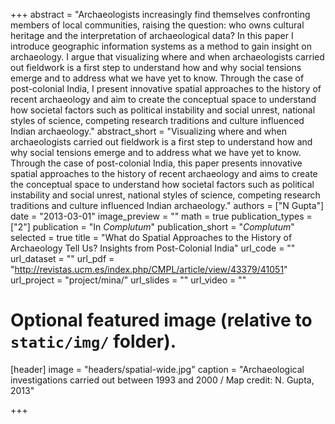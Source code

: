 +++
abstract = "Archaeologists increasingly find themselves confronting members of local communities, raising the question: who owns cultural heritage and the interpretation of archaeological data? In this paper I introduce geographic information systems as a method to gain insight on archaeology. I argue that visualizing where and when archaeologists carried out fieldwork is a first step to understand how and why social tensions emerge and to address what we have yet to know. Through the case of post-colonial India, I present innovative spatial approaches to the history of recent archaeology and aim to create the conceptual space to understand how societal factors such as political instability and social unrest, national styles of science, competing research traditions and culture influenced Indian archaeology."
abstract_short = "Visualizing where and when archaeologists carried out fieldwork is a first step to understand how and why social tensions emerge and to address what we have yet to know. Through the case of post-colonial India, this paper presents innovative spatial approaches to the history of recent archaeology and aims to create the conceptual space to understand how societal factors such as political instability and social unrest, national styles of science, competing research traditions and culture influenced Indian archaeology."
authors = ["N Gupta"]
date = "2013-03-01"
image_preview = ""
math = true
publication_types = ["2"]
publication = "In *Complutum*"
publication_short = "*Complutum*"
selected = true
title = "What do Spatial Approaches to the History of Archaeology Tell Us? Insights from Post-Colonial India"
url_code = ""
url_dataset = ""
url_pdf = "http://revistas.ucm.es/index.php/CMPL/article/view/43379/41051"
url_project = "project/mina/"
url_slides = ""
url_video = ""



# Optional featured image (relative to `static/img/` folder).
[header]
image = "headers/spatial-wide.jpg"
caption = "Archaeological investigations carried out between 1993 and 2000 / Map credit: N. Gupta, 2013"

+++
